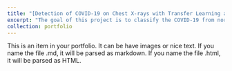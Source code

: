 ```yaml
---
title: "[Detection of COVID-19 on Chest X-rays with Transfer Learning and Ensemble Learning](https://github.com/kyadanarw/Ensemble-Deep-Learning-for-the-Detection-of-COVID-19-in-Unbalanced-Chest-X-ray-Dataset)"
excerpt: "The goal of this project is to classify the COVID-19 from normal and pneumonia on Chest X-rays in unbalanced data distribution setting.1<br/><img src='https://github.com/kyadanarw/Ensemble-Deep-Learning-for-the-Detection-of-COVID-19-in-Unbalanced-Chest-X-ray-Dataset/blob/DeepLearning/Images/applsci-11-10528-g014-550.jpg'>"
collection: portfolio
---
```


This is an item in your portfolio. It can be have images or nice text. If you name the file .md, it will be parsed as markdown. If you name the file .html, it will be parsed as HTML. 
